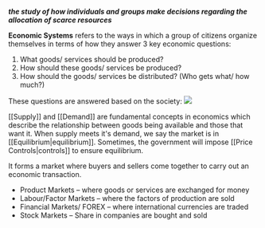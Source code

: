 ***the study of how individuals and groups make decisions regarding the allocation of scarce resources***

**Economic Systems** refers to the ways in which a group of citizens organize themselves in terms of how they answer 3 key economic questions:  
1. What goods/ services should be produced? 
2. How should these goods/ services be produced? 
3. How should the goods/ services be distributed? (Who gets what/ how much?) 

These questions are answered based on the society:
![](https://static1.squarespace.com/static/56eddde762cd9413e151ac92/570cb87b5bd33022b93a0272/5a003ca46c3194747a7cf280/1510044305723/commandeconomy.jpg?format=1500w)

[[Supply]] and [[Demand]] are fundamental concepts in economics which describe the relationship between goods being available and those that want it. When supply meets it's demand, we say the market is in [[Equilibrium|equilibrium]]. Sometimes, the government will impose [[Price Controls|controls]] to ensure equilibrium.

It forms a market where buyers and sellers come together to carry out an economic transaction.  
- Product Markets – where goods or services are exchanged for money  
- Labour/Factor Markets – where the factors of production are sold 
- Financial Markets/ FOREX – where international currencies are traded 
- Stock Markets – Share in companies are bought and sold 


